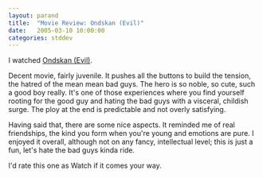 ```yaml
---
layout: parand
title:  "Movie Review: Ondskan (Evil)"
date:   2005-03-10 10:00:00
categories: stddev
---
```

I watched [Ondskan \(Evil\)](/web/20120203073636/http://www.imdb.com/title/tt0338309/).

Decent movie, fairly juvenile. It pushes all the buttons to build the tension, the hatred of the mean mean bad guys. The hero is so noble, so cute, such a good boy really. It's one of those experiences where you find yourself rooting for the good guy and hating the bad guys with a visceral, childish surge. The ploy at the end is predictable and not overly satisfying.

Having said that, there are some nice aspects. It reminded me of real friendships, the kind you form when you're young and emotions are pure. I enjoyed it overall, although not on any fancy, intellectual level; this is just a fun, let's hate the bad guys kinda ride. 

I'd rate this one as Watch if it comes your way.
